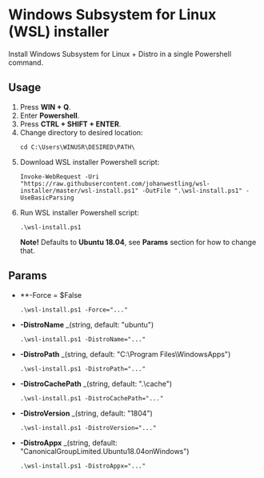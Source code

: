 # Windows Subsystem for Linux (WSL) installer
Install Windows Subsystem for Linux + Distro in a single Powershell command.

## Usage
1. Press **WIN + Q**.
1. Enter **Powershell**.
1. Press **CTRL + SHIFT + ENTER**.
1. Change directory to desired location:
    ```
    cd C:\Users\WINUSR\DESIRED\PATH\
    ```
1. Download WSL installer Powershell script:
    ```
    Invoke-WebRequest -Uri "https://raw.githubusercontent.com/johanwestling/wsl-installer/master/wsl-install.ps1" -OutFile ".\wsl-install.ps1" -UseBasicParsing
    ```
1. Run WSL installer Powershell script:
    ```
    .\wsl-install.ps1
    ```
    **Note!** Defaults to **Ubuntu 18.04**, see **Params** section for how to change that.

## Params
* **-Force = $False
    ```
    .\wsl-install.ps1 -Force="..."
    ```
* **-DistroName** _(string, default: "ubuntu")
    ```
    .\wsl-install.ps1 -DistroName="..."
    ```
* **-DistroPath** _(string, default: "C:\Program Files\WindowsApps")
    ```
    .\wsl-install.ps1 -DistroPath="..."
    ```
* **-DistroCachePath** _(string, default: ".\cache")
    ```
    .\wsl-install.ps1 -DistroCachePath="..."
    ```
* **-DistroVersion** _(string, default: "1804")
    ```
    .\wsl-install.ps1 -DistroVersion="..."
    ```
* **-DistroAppx** _(string, default: "CanonicalGroupLimited.Ubuntu18.04onWindows")
    ```
    .\wsl-install.ps1 -DistroAppx="..."
    ```
